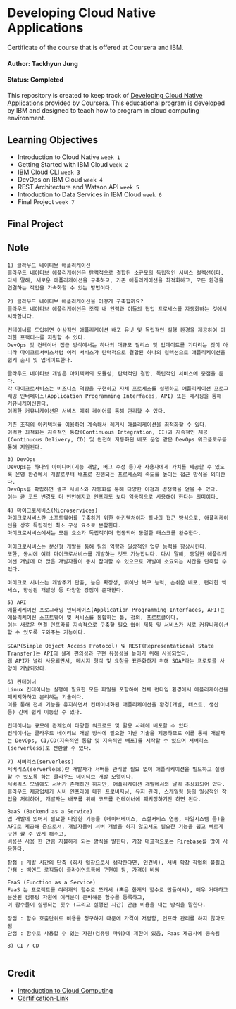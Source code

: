 # Developing Cloud Native Applications


Certificate of the course that is offered at Coursera and IBM.

#### Author: Tackhyun Jung

#### Status: Completed

This repository is created to keep track of [Developing Cloud Native Applications](https://www.coursera.org/learn/developing-cloud-native-applications) provided by Coursera.
This educational program is developed by IBM and designed to teach how to program in cloud computing environment.

## Learning Objectives

- Introduction to Cloud Native `week 1`
- Getting Started with IBM Cloud `week 2`
- IBM Cloud CLI `week 3`
- DevOps on IBM Cloud `week 4`
- REST Architecture and Watson API `week 5`
- Introduction to Data Services in IBM Cloud `week 6`
- Final Project `week 7`

## Final Project


## Note

```
1) 클라우드 네이티브 애플리케이션
클라우드 네이티브 애플리케이션은 탄력적으로 결합된 소규모의 독립적인 서비스 컬렉션이다. 
다시 말해, 새로운 애플리케이션을 구축하고, 기존 애플리케이션을 최적화하고, 모든 환경을 연결하는 작업을 가속화할 수 있는 방법이다.

2) 클라우드 네이티브 애플리케이션을 어떻게 구축할까요?
클라우드 네이티브 애플리케이션은 조직 내 인력과 이들의 협업 프로세스를 자동화하는 것에서 시작합니다.

컨테이너를 도입하면 이상적인 애플리케이션 배포 유닛 및 독립적인 실행 환경을 제공하여 이러한 프랙티스를 지원할 수 있다.
DevOps 및 컨테이너 접근 방식에서는 하나의 대규모 릴리스 및 업데이트를 기다리는 것이 아니라 마이크로서비스처럼 여러 서비스가 탄력적으로 결합된 하나의 컬렉션으로 애플리케이션을 쉽게 출시 및 업데이트한다.

클라우드 네이티브 개발은 아키텍처의 모듈성, 탄력적인 결합, 독립적인 서비스에 중점을 둔다.
각 마이크로서비스는 비즈니스 역량을 구현하고 자체 프로세스를 실행하고 애플리케이션 프로그래밍 인터페이스(Application Programming Interfaces, API) 또는 메시징을 통해 커뮤니케이션한다.
이러한 커뮤니케이션은 서비스 메쉬 레이어를 통해 관리할 수 있다.

기존 조직의 아키텍처를 이용하여 계속해서 레거시 애플리케이션을 최적화할 수 있다. 
이러한 최적화는 지속적인 통합(Continuous Integration, CI)과 지속적인 제공(Continuous Delivery, CD) 및 완전히 자동화된 배포 운영 같은 DevOps 워크플로우를 통해 지원된다.

3) DevOps 
DevOps는 하나의 아이디어(기능 개발, 버그 수정 등)가 사용자에게 가치를 제공할 수 있도록 운영 환경에서 개발로부터 배포로 진행되는 프로세스의 속도를 높이는 접근 방식을 의미한다.
DevOps를 확립하면 셀프 서비스와 자동화를 통해 다양한 이점과 경쟁력을 얻을 수 있다.
이는 곧 코드 변경도 더 빈번해지고 인프라도 보다 역동적으로 사용해야 한다는 의미이다.

4) 마이크로서비스(Microservices)
마이크로서비스란 소프트웨어를 구축하기 위한 아키텍처이자 하나의 접근 방식으로, 애플리케이션을 상호 독립적인 최소 구성 요소로 분할한다.
마이크로서비스에서는 모든 요소가 독립적이며 연동되어 동일한 태스크를 완수한다.

마이크로서비스는 분산형 개발을 통해 팀의 역량과 일상적인 업무 능력을 향상시킨다.
또한, 동시에 여러 마이크로서비스를 개발하는 것도 가능합니다. 다시 말해, 동일한 애플리케이션 개발에 더 많은 개발자들이 동시 참여할 수 있으므로 개발에 소요되는 시간을 단축할 수 있다.

마이크로 서비스는 개발주기 단출, 높은 확장성, 뛰어난 복구 능력, 손쉬운 배포, 편리한 엑세스, 향상된 개발성 등 다양한 강점이 존재한다.

5) API
애플리케이션 프로그래밍 인터페이스(Application Programming Interfaces, API)는 애플리케이션 소프트웨어 및 서비스를 통합하는 툴, 정의, 프로토콜이다. 
이는 새로운 연결 인프라를 지속적으로 구축할 필요 없이 제품 및 서비스가 서로 커뮤니케이션할 수 있도록 도와주는 기능이다.

SOAP(Simple Object Access Protocol) 및 REST(Representational State Transfer)는 API의 설계 편의성과 구현 유용성을 높이기 위해 사용되었다.
웹 API가 널리 사용되면서, 메시지 형식 및 요청을 표준화하기 위해 SOAP라는 프로토콜 사양이 개발되었다.

6) 컨테이너
Linux 컨테이너는 실행에 필요한 모든 파일을 포함하여 전체 런타임 환경에서 애플리케이션을 패키지화하고 분리하는 기술이다.
이를 통해 전체 기능을 유지하면서 컨테이너화된 애플리케이션을 환경(개발, 테스트, 생산 등) 간에 쉽게 이동할 수 있다.

컨테이너는 규모에 관계없이 다양한 워크로드 및 활용 사례에 배포할 수 있다.
컨테이너는 클라우드 네이티브 개발 방식에 필요한 기반 기술을 제공하므로 이를 통해 개발자는 DevOps, CI/CD(지속적인 통합 및 지속적인 배포)를 시작할 수 있으며 서버리스(serverless)로 전환할 수 있다.

7) 서버리스(serverless) 
서버리스(serverless)란 개발자가 서버를 관리할 필요 없이 애플리케이션을 빌드하고 실행할 수 있도록 하는 클라우드 네이티브 개발 모델이다.
서버리스 모델에도 서버가 존재하긴 하지만, 애플리케이션 개발에서와 달리 추상화되어 있다. 
클라우드 제공업체가 서버 인프라에 대한 프로비저닝, 유지 관리, 스케일링 등의 일상적인 작업을 처리하며, 개발자는 배포를 위해 코드를 컨테이너에 패키징하기만 하면 된다.

BaaS (Backend as a Service)
앱 개발에 있어서 필요한 다양한 기능들 (데이터베이스, 소셜서비스 연동, 파일시스템 등)을 API로 제공해 줌으로서, 개발자들이 서버 개발을 하지 않고서도 필요한 기능을 쉽고 빠르게 구현 할 수 있게 해주고, 
비용은 사용 한 만큼 지불하게 되는 방식을 말한다. 가장 대표적으로는 Firebase를 많이 사용한다.

장점 : 개발 시간의 단축 (회사 입장으로서 생각한다면, 인건비), 서버 확장 작업의 불필요 
단점 : 백엔드 로직들이 클라이언트쪽에 구현이 됨, 가격이 비쌈

FaaS (Function as a Service)
FaaS 는 프로젝트를 여러개의 함수로 쪼개서 (혹은 한개의 함수로 만들어서), 매우 거대하고 분산된 컴퓨팅 자원에 여러분이 준비해둔 함수를 등록하고, 
이 함수들이 실행되는 횟수 (그리고 실행된 시간) 만큼 비용을 내는 방식을 말한다.

장점 : 함수 호출단위로 비용을 청구하기 때문에 가격이 저렴함, 인프라 관리를 하지 않아도 됨
단점 : 함수로 사용할 수 있는 자원(컴퓨팅 파워)에 제한이 있음, Faas 제공사에 종속됨

8) CI / CD


```

## Credit

- [Introduction to Cloud Computing](https://www.coursera.org/learn/introduction-to-cloud)
- [Certification-Link](https://www.coursera.org/account/accomplishments/verify/ARUZJ5MFXRY7)
